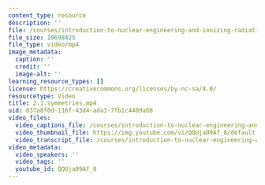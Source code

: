 ```yaml
---
content_type: resource
description: ''
file: /courses/introduction-to-nuclear-engineering-and-ionizing-radiation/21symmetries_360p_16_9.mp4
file_size: 10698425
file_type: video/mp4
image_metadata:
  caption: ''
  credit: ''
  image-alt: ''
learning_resource_types: []
license: https://creativecommons.org/licenses/by-nc-sa/4.0/
resourcetype: Video
title: 2.1.symmetries.mp4
uid: 037a8f0d-116f-43d4-ada3-7fb1c4409a68
video_files:
  video_captions_file: /courses/introduction-to-nuclear-engineering-and-ionizing-radiation/1vdEIfmOUMGM4SEp7PtObBoUh7hkTNUFO_transcript.webvtt
  video_thumbnail_file: https://img.youtube.com/vi/QQUja09Af_8/default.jpg
  video_transcript_file: /courses/introduction-to-nuclear-engineering-and-ionizing-radiation/1vdEIfmOUMGM4SEp7PtObBoUh7hkTNUFO_transcript.pdf
video_metadata:
  video_speakers: ''
  video_tags: ''
  youtube_id: QQUja09Af_8
---
```

